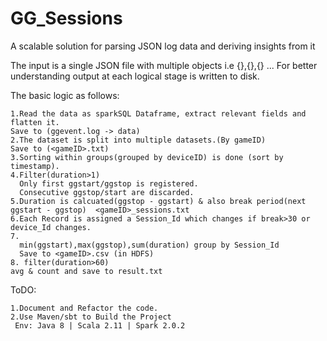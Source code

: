 # GG_Sessions
A scalable solution for parsing JSON log data and deriving insights from it

The input is a single JSON file with multiple objects i.e {},{},{} ...
For better understanding output at each logical stage is written to disk.

The basic logic as follows:

    1.Read the data as sparkSQL Dataframe, extract relevant fields and flatten it.
    Save to (ggevent.log -> data)
    2.The dataset is split into multiple datasets.(By gameID)
    Save to (<gameID>.txt)
    3.Sorting within groups(grouped by deviceID) is done (sort by timestamp).
    4.Filter(duration>1)
      Only first ggstart/ggstop is registered.
      Consecutive ggstop/start are discarded.
    5.Duration is calcuated(ggstop - ggstart) & also break period(next ggstart - ggstop)  <gameID>_sessions.txt
    6.Each Record is assigned a Session_Id which changes if break>30 or device_Id changes.
    7.
      min(ggstart),max(ggstop),sum(duration) group by Session_Id
      Save to <gameID>.csv (in HDFS)
    8. filter(duration>60) 
    avg & count and save to result.txt 

ToDO:

    1.Document and Refactor the code. 
    2.Use Maven/sbt to Build the Project
     Env: Java 8 | Scala 2.11 | Spark 2.0.2
